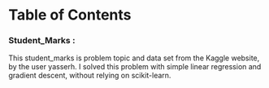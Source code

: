 # Table of Contents

### Student_Marks :

This student_marks is problem topic and data set from the Kaggle website, by the user yasserh. I solved this problem with simple linear regression and gradient descent, without relying on scikit-learn.
